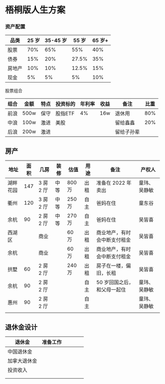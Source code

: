 

# 梧桐版人生方案





### 资产配置

| 品类   | 25 岁 | 35-45 岁 | 55 岁 | 65 岁+ |
| ------ | ----- | -------- | ----- | ------ |
| 股票   | 70%   | 65%      | 55%   | 40%    |
| 债券   | 15%   | 20%      | 27.5% | 35%    |
| 房地产 | 10%   | 10%      | 12.5% | 15%    |
| 现金   | 5%    | 5%       | 5%    | 10%    |


股票组合

| 组合 | 金额 | 特点 | 投资标的 | 年利率 | 收益 | 备注                                   | 比重 |
| ----| ---- | ---- | -------- | ------ | ---- | -------------------------------------- | ---- |
| 前浪 | 500w | 保守 | 股指ETF | 4%     | 16w  | 退休用 | 80%  |
| 中浪 | 100w | 激进 | 美股     |        |      | 留给鑫鑫 | 20%  |
| 后浪 | 200w | 激进 |          |        |      | 留给子孙辈 |      |



## 房产

| 地址     | 面积 | 几房      | 装修 | 估值   | 用途 | 备注                         | 产权人       |
| -------- | ---- | --------- | ---- | ------ | ---- | ---------------------------- | ------------ |
| 湖畔花园 | 147  | 3 房 2 厅 | 中等 | 800 万 | 出租 | 准备在 2022 年卖出           | 童玮、吴静敏 |
| 衢州     | 120  | 3 房 2 厅 | 中等 | 250 万 | 自主 | 爸妈在住                     | 童东谷       |
| 余杭     | 90   | 2 房 2 厅 | 中等 | 270 万 | 自主 | 爸妈在住                     | 吴皆喜       |
| 西湖区   |      | 商业      |      | 60 万  | 出租 | 商业地产，有时会中断支付租金 | 吴皆喜       |
| 余杭     |      | 商业      |      | 60 万  | 出租 | 商业地产，有时会中断支付租金 | 吴皆喜       |
| 拱墅     | 60   | 2 房 2 厅 |      | 240 万 | 出租 | 房子在一楼，偏旧，长租       | 吴皆喜       |
| 余杭     | 90   | 2 房 2 厅 |      |        | 自主 | 50 岁回国之后，和父母一起住  | 童玮、吴静敏 |
| 惠州     | 90   | 2 房 2 厅 |      |        | 自主 |                              | 童玮、吴静敏 |
|          |      |           |      |        |      |                              |              |



## 退休金设计



| 退休金       | 准备工作 |      |      |      |      |
| ------------ | -------- | ---- | ---- | ---- | ---- |
| 中国退休金   |          |      |      |      |      |
| 加拿大退休金 |          |      |      |      |      |
| 投资收入     |          |      |      |      |      |
|              |          |      |      |      |      |
|              |          |      |      |      |      |

